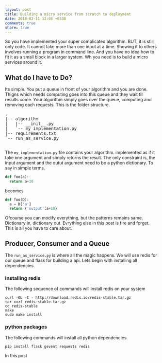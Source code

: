 ```yaml
---
layout: post
title: Building a micro service from scratch to deployment
date: 2018-02-11 12:08 +0530
comments: true
share: true
---
```



So you have implemented your super complicated algorithm. BUT, it is still only code. It cannot take more than one input at a time. Showing it to others involves running a program in command line. And you have no idea how to fit it as a small block in a larger system. 
Wh you need is to build a micro services around it.

## What do I have to Do?

Its simple.  You put a queue in front of your algorithm and you are done. Thigns which needs computing goes into this queue and they wait till results come. Your algorithm simply goes over the queue, computing and removing each requests. This is the folder structure.
<pre>
.
|-- algorithm
|   |-- __init__.py
|   `-- my_implementation.py
|-- requirements.txt
`-- run_as_service.py

</pre>
The `my_implementation.py` file contains your algorithm. implemented as if it take one argument and simply returns the result. The only constraint is, the input argument and the outut argument need to be a python dictionary. To say in simple terms.

```python
def foo(a):
  return a+10
```
becomes
```python
def foo(D):
  a = D['a']
  return {'output':a+10}
```
Ofcourse you can modify everything, but the patterns remains same. Dictionary in, dictionary out. Evrything else in this post is fire and forget. This is all you have to care about.

## Producer, Consumer and a Queue

The `run_as_service.py` is where all the magic happens. We will use redis for our queue and flask for building a api. Lets begin with installing all dependencies. 

### installing redis
The following sequence of commands will install redis on your system

```
curl -OL -C - http://download.redis.io/redis-stable.tar.gz
tar xvzf redis-stable.tar.gz
cd redis-stable
make
sudo make install
```

### python packages
The following commands will install all python dependencies.

```
pip install flask gevent requests redis
```

In this post
